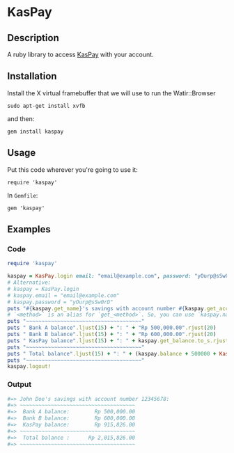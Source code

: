 # KasPay
## Description  
A ruby library to access [KasPay](https://www.kaspay.com) with your account.  

## Installation  
Install the X virtual framebuffer that we will use to run the Watir::Browser  

    sudo apt-get install xvfb     

and then:  

    gem install kaspay    
    
## Usage  
Put this code wherever you're going to use it:  

    require 'kaspay'  

In `Gemfile`:  

    gem 'kaspay'

## Examples
### Code
```ruby
require 'kaspay'

kaspay = KasPay.login email: "email@example.com", password: "yOurp@sSw0rD"
# Alternative:
# kaspay = KasPay.login
# kaspay.email = "email@example.com"
# kaspay.password = "yOurp@sSw0rD"
puts "#{kaspay.get_name}'s savings with account number #{kaspay.get_acc_num}:"
# `<method>` is an alias for `get_<method>`. So, you can use `kaspay.name` or `kaspay.acc_num` instead.
puts "~~~~~~~~~~~~~~~~~~~~~~~~~~~~~~~~~~~~~"
puts " Bank A balance".ljust(15) + ": " + "Rp 500,000.00".rjust(20)
puts " Bank B balance".ljust(15) + ": " + "Rp 600,000.00".rjust(20)
puts " KasPay balance".ljust(15) + ": " + kaspay.get_balance.to_s.rjust(20)
puts "~~~~~~~~~~~~~~~~~~~~~~~~~~~~~~~~~~~~~"
puts " Total balance".ljust(15) + ": " + (kaspay.balance + 500000 + KasPay::Money.new(600000)).to_s.rjust(20)
puts "~~~~~~~~~~~~~~~~~~~~~~~~~~~~~~~~~~~~~"
kaspay.logout!
```
### Output  
```ruby
#=> John Doe's savings with account number 12345678:
#=> ~~~~~~~~~~~~~~~~~~~~~~~~~~~~~~~~~~~~~
#=>  Bank A balance:        Rp 500,000.00
#=>  Bank B balance:        Rp 600,000.00
#=>  KasPay balance:        Rp 915,826.00
#=> ~~~~~~~~~~~~~~~~~~~~~~~~~~~~~~~~~~~~~
#=>  Total balance :      Rp 2,015,826.00
#=> ~~~~~~~~~~~~~~~~~~~~~~~~~~~~~~~~~~~~~
```
